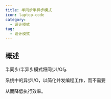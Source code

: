 ```yaml
---
title: 半同步半异步模式
icon: laptop-code
category:
  - 设计模式
tag:
  - 设计模式
---
```


## 概述

半同步/半异步模式将同步I/O与

系统中的异步I/O，以简化并发编程工作，而不需要

从而降低执行效率。
